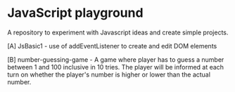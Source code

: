 # JavaScript playground
A repository to experiment with Javascript ideas and create simple projects.

[A] JsBasic1 - use of addEventListener to create and edit DOM elements

[B] number-guessing-game - A game where player has to guess a number between 1 and 100 inclusive in 10 tries. The player will be informed at each turn on whether the player's number is higher or lower than the actual number. 

